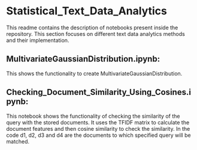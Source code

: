 # Statistical_Text_Data_Analytics
This readme contains the description of notebooks present inside the repository. This section focuses on different text data analytics methods and their implementation.


## MultivariateGaussianDistribution.ipynb: 

This shows the functionality to create MultivariateGaussianDistribution.

## Checking_Document_Similarity_Using_Cosines.ipynb: 

This notebook shows the functionality of checking the similarity of the query with the stored documents. It uses the TFIDF matrix to calculate the document features and then cosine similarity to check the similarity. In the code d1, d2, d3 and d4 are the documents to which specified query will be matched.

